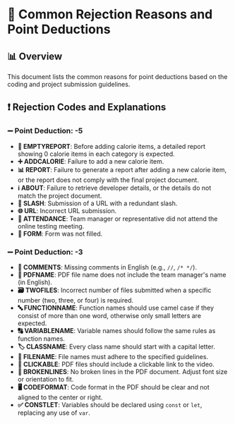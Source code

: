 # 📝 Common Rejection Reasons and Point Deductions

## 📊 Overview

This document lists the common reasons for point deductions based on the coding and project submission guidelines.

## ❗ Rejection Codes and Explanations

### ➖ Point Deduction: -5

- **📄 EMPTYREPORT**: Before adding calorie items, a detailed report showing 0 calorie items in each category is expected.
- **➕ ADDCALORIE**: Failure to add a new calorie item.
- **📊 REPORT**: Failure to generate a report after adding a new calorie item, or the report does not comply with the final project document.
- **ℹ️ ABOUT**: Failure to retrieve developer details, or the details do not match the project document.
- **🔗 SLASH**: Submission of a URL with a redundant slash.
- **🌐 URL**: Incorrect URL submission.
- **👥 ATTENDANCE**: Team manager or representative did not attend the online testing meeting.
- **📝 FORM**: Form was not filled.

### ➖ Point Deduction: -3

- **💬 COMMENTS**: Missing comments in English (e.g., `//`, `/* */`).
- **📄 PDFNAME**: PDF file name does not include the team manager's name (in English).
- **🗃️ TWOFILES**: Incorrect number of files submitted when a specific number (two, three, or four) is required.
- **🔤 FUNCTIONNAME**: Function names should use camel case if they consist of more than one word, otherwise only small letters are expected.
- **🔠 VARIABLENAME**: Variable names should follow the same rules as function names.
- **🏷️ CLASSNAME**: Every class name should start with a capital letter.
- **📁 FILENAME**: File names must adhere to the specified guidelines.
- **🔗 CLICKABLE**: PDF files should include a clickable link to the video.
- **📑 BROKENLINES**: No broken lines in the PDF document. Adjust font size or orientation to fit.
- **🖥️ CODEFORMAT**: Code format in the PDF should be clear and not aligned to the center or right.
- **✅ CONSTLET**: Variables should be declared using `const` or `let`, replacing any use of `var`.
